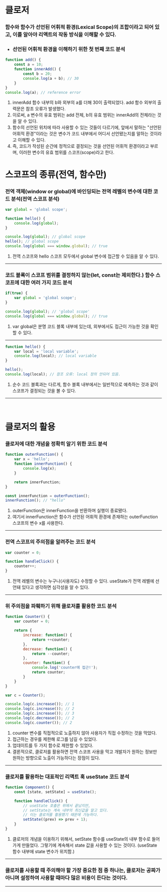 # 클로저

### 함수와 함수가 선언된 어휘적 환경(Lexical Scope)의 조합이라고 되어 있고, 이를 알아야 리액트의 작동 방식을 이해할 수 있다.

- ### 선언된 어휘적 환경을 이해하기 위한 첫 번째 코드 분석
```javascript
function add() {
    const a = 10;
    function innerAdd() {
        const b = 20;
        console.log(a + b); // 30
    }
}
console.log(a); // reference error
```

1. innerAdd 함수 내부의 b와 외부의 a를 더해 30이 출력되었다. add 함수 외부의 출력문은 참조 오류가 발생했다.
2. 이로써, a 변수의 유효 범위는 add 전체, b의 유효 범위는 innerAdd의 전체라는 것을 알 수 있다.
3. 함수의 선언된 위치에 따라 사용할 수 있는 것들이 다르기에, 앞에서 말하는 "선언된 어휘적 환경"이라는 것은 변수가 코드 내부에서 어디서 선언됐는지를 말하는 것이라고 이해할 수 있다.
4. 즉, 코드가 작성된 순간에 정적으로 결정되는 것을 선언된 어휘적 환경이라고 부르며, 이러한 변수의 유효 범위를 스코프(scope)라고 한다.

# 스코프의 종류(전역, 함수만)

### 전역 객체(window or global)에 바인딩되는 전역 레벨의 변수에 대한 코드 분석(전역 스코프 분석)
```javascript
var global = 'global scope';

function hello() {
    console.log(global);
}

console.log(global); // global scope
hello(); // global scope
console.log(global === window.global); // true
```
1. 전역 스코프와 hello 스코프 모두에서 global 변수에 접근할 수 있음을 알 수 있다.

---

### 코드 블록이 스코프 범위를 결정하지 않는(let, const는 제외한다.) 함수 스코프에 대한 여러 가지 코드 분석

```javascript
if(true) {
    var global = 'global scope';
}

console.log(global); // 'global scope'
console.log(global === window.global); // true
```
1. var global은 분명 코드 블록 내부에 있는데, 외부에서도 접근이 가능한 것을 확인할 수 있다.

---

```javascript
function hello() {
    var local = 'local variable';
    console.log(local); // local variable
}

hello(); 
console.log(local); // 참조 오류: local 정의 안되어 있음.
```
1. 순수 코드 블록과는 다르게, 함수 블록 내부에서는 일반적으로 예측하는 것과 같이 스코프가 결정되는 것을 볼 수 있다.
---
<br/>

# 클로저의 활용

### 클로저에 대한 개념을 정확히 알기 위한 코드 분석
```javascript
function outerFunction() {
    var x = 'hello';
    function innerFunction() {
        console.log(x);
    }

    return innerFunction;
}

const innerFunction = outerFunction();
innerFunction(); // "hello"
```
1. outerFunction은 innerFunction을 반환하며 실행이 종료됐다.
2. 여기서 innerFunction은 함수가 선언된 어휘적 환경에 존재하는 outerFunction 스코프의 변수 x를 사용한다.
---
### 전역 스코프의 주의점을 알려주는 코드 분석
```javascript
var counter = 0;

function handleClick() {
    counter++;
}
```
1. 전역 레벨의 변수는 누구나(사용자도) 수정할 수 있다. useState가 전역 레벨에 선언돼 있다고 생각하면 심각성을 알 수 있다.
---

### 위 주의점을 파훼하기 위해 클로저를 활용한 코드 분석
```javascript
function Counter() {
    var counter = 0;

    return {
        increase: function() {
            return ++counter;
        },
        decrease: function() {
            return --counter;
        },
        counter: function() {
            console.log('counter에 접근!');
            return counter;
        }
    }
}

var c = Counter();

console.log(c.increase()); // 1
console.log(c.increase()); // 2
console.log(c.increase()); // 3
console.log(c.decrease()); // 2
console.log(c.counter()); // 2
```
1. counter 변수를 직접적으로 노출하지 않아 사용자가 직접 수정하는 것을 막았다.
2. 접근하는 경우를 제한해 로그를 남길 수 있었다.
3. 업데이트를 두 가지 함수로 제한할 수 있었다.
4. 결론적으로, 클로저를 활용하면 전역 스코프 사용을 막고 개발자가 원하는 정보만 원하는 방향으로 노출이 가능하다는 장점이 있다.
---

### 클로저를 활용하는 대표적인 리액트 훅 useState 코드 분석
```javascript
function Component() {
    const [state, setState] = useState();

    function handleClick() {
        // useState 호출은 위에서 끝났지만,
        // setState는 계속 내부의 최신값을 알고 있다.
        // 이는 클로저를 활용했기 때문에 가능하다.
        setState((prev) => prev + 1);
    }
}
```

1. 클로저의 개념을 이용하기 위해서, setState 함수를 useState의 내부 함수로 들어가게 만들었다. 그렇기에 계속해서 state 값을 사용할 수 있는 것이다. (useState 함수 내부에 state 변수가 위치함.)

---

### 클로저를 사용할 때 주의해야 할 가장 중요한 점 중 하나는, 클로저는 공짜가 아니며 설정하여 사용할 때마다 많은 비용이 든다는 것이다.

---



